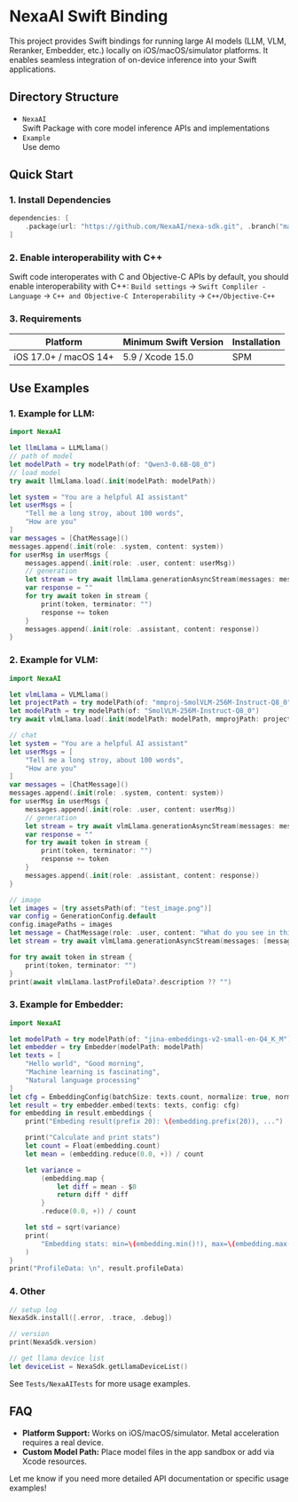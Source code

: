 # NexaAI Swift Binding

This project provides Swift bindings for running large AI models (LLM, VLM, Reranker, Embedder, etc.) locally on iOS/macOS/simulator platforms. It enables seamless integration of on-device inference into your Swift applications.

## Directory Structure

- `NexaAI`  
  Swift Package with core model inference APIs and implementations
- `Example`  
  Use demo

## Quick Start

### 1. Install Dependencies

```swift
dependencies: [
    .package(url: "https://github.com/NexaAI/nexa-sdk.git", .branch("main"))
]
```

### 2. Enable interoperability with C++

Swift code interoperates with C and Objective-C APIs by default, you should enable interoperability with C++:
`Build settings` -> `Swift Compliler - Language` -> `C++ and Objective-C Interoperability` -> `C++/Objective-C++`

### 3. Requirements

| Platform              | Minimum Swift Version | Installation |
| --------------------- | --------------------- | ------------ |
| iOS 17.0+ / macOS 14+ | 5.9 / Xcode 15.0      | SPM          |

## Use Examples

### 1. Example for LLM:

```swift
import NexaAI

let llmLlama = LLMLlama()
// path of model
let modelPath = try modelPath(of: "Qwen3-0.6B-Q8_0")
// load model
try await llmLlama.load(.init(modelPath: modelPath))

let system = "You are a helpful AI assistant"
let userMsgs = [
    "Tell me a long stroy, about 100 words",
    "How are you"
]
var messages = [ChatMessage]()
messages.append(.init(role: .system, content: system))
for userMsg in userMsgs {
    messages.append(.init(role: .user, content: userMsg))
    // generation
    let stream = try await llmLlama.generationAsyncStream(messages: messages)
    var response = ""
    for try await token in stream {
        print(token, terminator: "")
        response += token
    }
    messages.append(.init(role: .assistant, content: response))
}
```

### 2. Example for VLM:

```swift
import NexaAI

let vlmLlama = VLMLlama()
let projectPath = try modelPath(of: "mmproj-SmolVLM-256M-Instruct-Q8_0")
let modelPath = try modelPath(of: "SmolVLM-256M-Instruct-Q8_0")
try await vlmLlama.load(.init(modelPath: modelPath, mmprojPath: projectPath))

// chat
let system = "You are a helpful AI assistant"
let userMsgs = [
    "Tell me a long stroy, about 100 words",
    "How are you"
]
var messages = [ChatMessage]()
messages.append(.init(role: .system, content: system))
for userMsg in userMsgs {
    messages.append(.init(role: .user, content: userMsg))
    // generation
    let stream = try await vlmLlama.generationAsyncStream(messages: messages)
    var response = ""
    for try await token in stream {
        print(token, terminator: "")
        response += token
    }
    messages.append(.init(role: .assistant, content: response))
}

// image
let images = [try assetsPath(of: "test_image.png")]
var config = GenerationConfig.default
config.imagePaths = images
let message = ChatMessage(role: .user, content: "What do you see in this image", images: images)
let stream = try await vlmLlama.generationAsyncStream(messages: [message], options: .init(config: config))

for try await token in stream {
    print(token, terminator: "")
}
print(await vlmLlama.lastProfileData?.description ?? "")
```

### 3. Example for Embedder:

```swift
import NexaAI

let modelPath = try modelPath(of: "jina-embeddings-v2-small-en-Q4_K_M")
let embedder = try Embedder(modelPath: modelPath)
let texts = [
    "Hello world", "Good morning",
    "Machine learning is fascinating",
    "Natural language processing"
]
let cfg = EmbeddingConfig(batchSize: texts.count, normalize: true, normalizeMethod: .l2)
let result = try embedder.embed(texts: texts, config: cfg)
for embedding in result.embeddings {
    print("Embeding result(prefix 20): \(embedding.prefix(20)), ...")

    print("Calculate and print stats")
    let count = Float(embedding.count)
    let mean = (embedding.reduce(0.0, +)) / count

    let variance =
        (embedding.map {
            let diff = mean - $0
            return diff * diff
        }
        .reduce(0.0, +)) / count

    let std = sqrt(variance)
    print(
        "Embedding stats: min=\(embedding.min()!), max=\(embedding.max()!), mean=\(mean), std=\(std)"
    )
}
print("ProfileData: \n", result.profileData)
```

### 4. Other

```swift
// setup log
NexaSdk.install([.error, .trace, .debug])

// version
print(NexaSdk.version)

// get llama device list
let deviceList = NexaSdk.getLlamaDeviceList()
```

See `Tests/NexaAITests` for more usage examples.

## FAQ

- **Platform Support:** Works on iOS/macOS/simulator. Metal acceleration requires a real device.
- **Custom Model Path:** Place model files in the app sandbox or add via Xcode resources.

Let me know if you need more detailed API documentation or specific usage examples!
